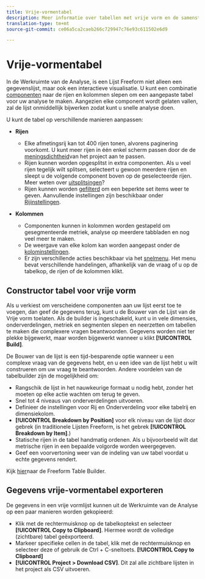 ```yaml
---
title: Vrije-vormentabel
description: Meer informatie over tabellen met vrije vorm en de samenstelling van tabellen met vrije vorm
translation-type: tm+mt
source-git-commit: ce06a5ca2caeb266c729947c76e93c611502e6d9

---
```



# Vrije-vormentabel

In de Werkruimte van de Analyse, is een Lijst Freeform niet alleen een gegevenslijst, maar ook een interactieve visualisatie. U kunt een combinatie [componenten](https://docs.adobe.com/content/help/en/analytics/analyze/analysis-workspace/components/analysis-workspace-components.html) naar de rijen en kolommen slepen om een aangepaste tabel voor uw analyse te maken. Aangezien elke component wordt gelaten vallen, zal de lijst onmiddellijk bijwerken zodat kunt u snelle analyse doen.

U kunt de tabel op verschillende manieren aanpassen:

* **Rijen**
   * Elke afmetingsrij kan tot 400 rijen tonen, alvorens paginering voorkomt. U kunt meer rijen in één enkel scherm passen door de de [meningsdichtheid](https://docs.adobe.com/content/help/en/analytics/analyze/analysis-workspace/build-workspace-project/view-density.html)van het project aan te passen.
   * Rijen kunnen worden opgesplitst in extra componenten. Als u veel rijen tegelijk wilt splitsen, selecteert u gewoon meerdere rijen en sleept u de volgende component boven op de geselecteerde rijen. Meer weten over [uitsplitsingen](https://docs.adobe.com/content/help/en/analytics/analyze/analysis-workspace/components/dimensions/t-breakdown-fa.html)?
   * Rijen kunnen worden [gefilterd](https://docs.adobe.com/content/help/en/analytics/analyze/analysis-workspace/build-workspace-project/pagination-filtering-sorting.html) om een beperkte set items weer te geven. Aanvullende instellingen zijn beschikbaar onder [Rijinstellingen](https://docs.adobe.com/content/help/en/analytics/analyze/analysis-workspace/build-workspace-project/column-row-settings/table-settings.html).

* **Kolommen**
   * Componenten kunnen in kolommen worden gestapeld om gesegmenteerde metriek, analyse op meerdere tabbladen en nog veel meer te maken.
   * De weergave van elke kolom kan worden aangepast onder de [kolominstellingen](https://docs.adobe.com/content/help/en/analytics/analyze/analysis-workspace/build-workspace-project/column-row-settings/column-settings.html).
   * Er zijn verschillende acties beschikbaar via het [snelmenu](https://docs.adobe.com/content/help/en/analytics-learn/tutorials/analysis-workspace/building-freeform-tables/using-the-right-click-menu.html). Het menu bevat verschillende handelingen, afhankelijk van de vraag of u op de tabelkop, de rijen of de kolommen klikt.

## Constructor tabel voor vrije vorm

Als u verkiest om verscheidene componenten aan uw lijst eerst toe te voegen, dan geef de gegevens terug, kunt u de Bouwer van de Lijst van de Vrije vorm toelaten. Als de builder is ingeschakeld, kunt u in vele dimensies, onderverdelingen, metriek en segmenten slepen en neerzetten om tabellen te maken die complexere vragen beantwoorden. Gegevens worden niet ter plekke bijgewerkt, maar worden bijgewerkt wanneer u klikt **[!UICONTROL Build]**.

De Bouwer van de lijst is een tijd-besparende optie wanneer u een complexe vraag van de gegevens hebt, en u een idee van de lijst hebt u wilt construeren om uw vraag te beantwoorden. Andere voordelen van de tabelbuilder zijn de mogelijkheid om:

* Rangschik de lijst in het nauwkeurige formaat u nodig hebt, zonder het moeten op elke actie wachten om terug te geven.
* Snel tot 4 niveaus van onderverdelingen uitvoeren.
* Definieer de instellingen voor Rij en Onderverdeling voor elke tabelrij en dimensiekolom.
* **[!UICONTROL Breakdown by Position]** voor elk niveau van de lijst door gebrek (in traditionele Lijsten Freeform, is het gebrek **[!UICONTROL Breakdown by Item]**.)
* Statische rijen in de tabel handmatig ordenen. Als u bijvoorbeeld wilt dat metrische rijen in een bepaalde volgorde worden weergegeven.
* Geef een voorvertoning weer van de indeling van uw tabel voordat u echte gegevens rendert.

Kijk [hier](https://youtu.be/GUMWiJAmMGI)naar de Freeform Table Builder.

## Gegevens vrije-vormentabel exporteren

De gegevens in een vrije vormlijst kunnen uit de Werkruimte van de Analyse op een paar manieren worden gekopieerd:

* Klik met de rechtermuisknop op de tabelkoptekst en selecteer **[!UICONTROL Copy to Clipboard]**. Hiermee wordt de volledige (zichtbare) tabel geëxporteerd.
* Markeer specifieke cellen in de tabel, klik met de rechtermuisknop en selecteer deze of gebruik de Ctrl + C-sneltoets. **[!UICONTROL Copy to Clipboard]**
* **[!UICONTROL Project > Download CSV]**. Dit zal alle zichtbare lijsten in het project als CSV uitvoeren.
